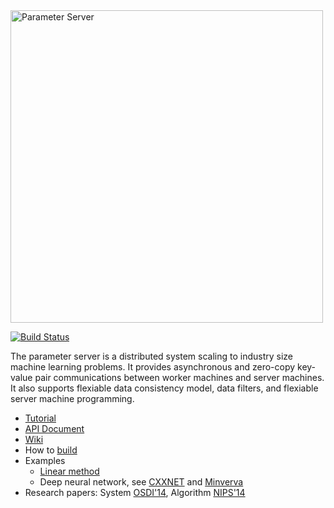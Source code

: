 <img src="http://parameterserver.org/images/parameterserver.png" alt="Parameter Server" style="width: 500px;">

<!-- [xx](http://parameterserver.org/images/parameterserver.png) -->

[![Build Status](https://travis-ci.org/dmlc/ps-lite.svg?branch=master)](https://travis-ci.org/dmlc/ps-lite)

The parameter server is a distributed system scaling to industry size machine
learning problems. It provides asynchronous and zero-copy key-value pair
communications between worker machines and server machines. It also supports
flexiable data consistency model, data filters, and flexiable server machine
programming.

- [Tutorial](guide/)
- [API Document](doc/)
- [Wiki](https://github.com/dmlc/parameter_server/wiki/)
- How to [build](make/)
- Examples
  - [Linear method](example/linear)
  - Deep neural network, see [CXXNET](https://github.com/dmlc/cxxnet) and [Minverva](https://github.com/minerva-developers/minerva)
- Research papers: System
  [OSDI'14](http://www.cs.cmu.edu/~muli/file/parameter_server_osdi14.pdf),
  Algorithm [NIPS'14](http://www.cs.cmu.edu/~muli/file/parameter_server_nips14.pdf)
